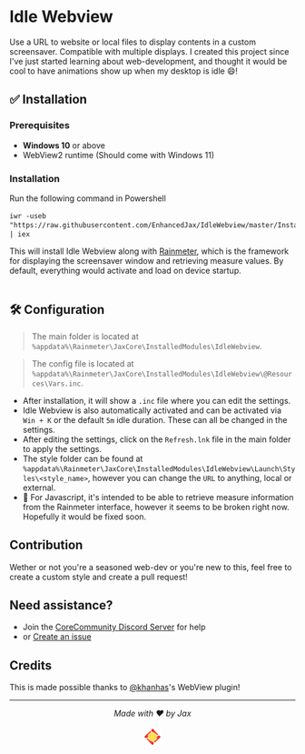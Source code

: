 # Idle Webview
Use a URL to website or local files to display contents in a custom screensaver. Compatible with multiple displays.
I created this project since I've just started learning about web-development, and thought it would be cool to have animations show up when my desktop is idle 😄!

## ✅ Installation

### Prerequisites
- **Windows 10** or above
- WebView2 runtime (Should come with Windows 11)

### Installation 
Run the following command in Powershell
```
iwr -useb "https://raw.githubusercontent.com/EnhancedJax/IdleWebview/master/Installer.ps1" | iex
```

This will install Idle Webview along with [Rainmeter](https://github.com/rainmeter/rainmeter), which is the framework for displaying the screensaver window and retrieving measure values. 
By default, everything would activate and load on device startup.
<br />
<br />

## 🛠️ Configuration
> The main folder is located at `%appdata%\Rainmeter\JaxCore\InstalledModules\IdleWebview`. 

> The config file is located at `%appdata%\Rainmeter\JaxCore\InstalledModules\IdleWebview\@Resources\Vars.inc`. 
* After installation, it will show a `.inc` file where you can edit the settings. 
* Idle Webview is also automatically activated and can be activated via `Win + K` or the default `5m` idle duration. These can all be changed in the settings.
* After editing the settings, click on the `Refresh.lnk` file in the main folder to apply the settings.
* The style folder can be found at `%appdata%\Rainmeter\JaxCore\InstalledModules\IdleWebview\Launch\Styles\<style_name>`, however you can change the `URL` to anything, local or external.
* 🐛 For Javascript, it's intended to be able to retrieve measure information from the Rainmeter interface, however it seems to be broken right now. Hopefully it would be fixed soon.

## Contribution
Wether or not you're a seasoned web-dev or you're new to this, feel free to create a custom style and create a pull request! 

## Need assistance?
* Join the [CoreCommunity Discord Server](https://discord.gg/JmgehPSDD6) for help
* or [Create an issue](https://github.com/Jax-Core/IdleWebview)

## Credits
This is made possible thanks to [@khanhas](https://github.com/khanhas)'s WebView plugin!

---

<p align="center">
<i>Made with ❤️ by Jax</i>
   <br/><br/>
   <img src="https://raw.githubusercontent.com/Jax-Core/ReadME-Template/main/Resources/Assets/Logo.png"  width="32" height="32"/>
</p><!-- END Footer.mustache -->
